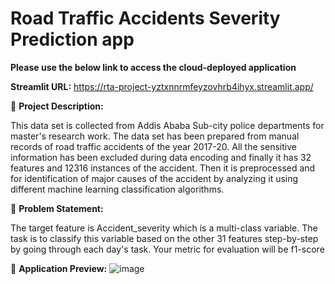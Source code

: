 # Road Traffic Accidents Severity Prediction app

**Please use the below link to access the cloud-deployed application**

**Streamlit URL:** https://rta-project-yztxnnrmfeyzovhrb4ihyx.streamlit.app/


🚦 **Project Description:**

This data set is collected from Addis Ababa Sub-city police departments for master's research work. The data set has been prepared from manual records of road traffic accidents of the year 2017-20. All the sensitive information has been excluded during data encoding and finally it has 32 features and 12316 instances of the accident. Then it is preprocessed and for identification of major causes of the accident by analyzing it using different machine learning classification algorithms. 

🚩 **Problem Statement:**

The target feature is Accident_severity which is a multi-class variable. The task is to classify this variable based on the other 31 features step-by-step by going through each day's task. Your metric for evaluation will be f1-score

🥽 **Application Preview:**
![image](https://user-images.githubusercontent.com/104824947/212529165-84716c68-2f41-49b9-82d2-61fc165db2df.png)
